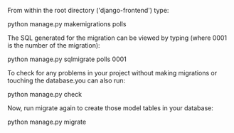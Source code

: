 From within the root directory ('django-frontend') type:

python manage.py makemigrations polls

The SQL generated for the migration can be viewed by typing (where 0001 is the number of the migration):

python manage.py sqlmigrate polls 0001

To check for any problems in your project without making migrations or touching the database.you can also run:

python manage.py check

Now, run migrate again to create those model tables in your database:

python manage.py migrate